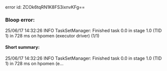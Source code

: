 error id: ZCOk6tqRN1K8FS3ixnvKFg==
### Bloop error:

25/06/17 14:32:26 INFO TaskSetManager: Finished task 0.0 in stage 1.0 (TID 1) in 728 ms on hpomen (executor driver) (1/1)
#### Short summary: 

25/06/17 14:32:26 INFO TaskSetManager: Finished task 0.0 in stage 1.0 (TID 1) in 728 ms on hpomen (e...